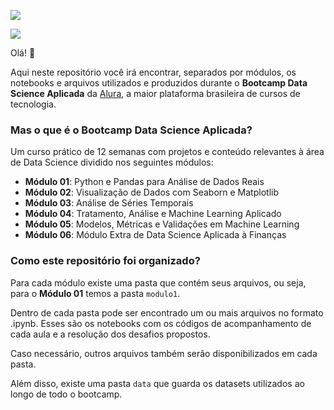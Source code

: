 ![](https://img.shields.io/badge/author-Carolina%20Dias-ff69b4?style=flat-square)

![](https://i.imgur.com/MXcfOFl.png)

Olá! 👋

Aqui neste repositório você irá encontrar, separados por módulos, os notebooks e arquivos utilizados e produzidos durante o **Bootcamp Data Science Aplicada** da [Alura](https://www.youtube.com/watch?v=9muuROKRcME), a maior plataforma brasileira de cursos de tecnologia.

### Mas o que é o Bootcamp Data Science Aplicada?
Um curso prático de 12 semanas com projetos e conteúdo relevantes à área de Data Science dividido nos seguintes módulos:

- **Módulo 01**: Python e Pandas para Análise de Dados Reais
- **Módulo 02**: Visualização de Dados com Seaborn e Matplotlib
- **Módulo 03**: Análise de Séries Temporais
- **Módulo 04**: Tratamento, Análise e Machine Learning Aplicado
- **Módulo 05**: Modelos, Métricas e Validações em Machine Learning
- **Módulo 06**: Módulo Extra de Data Science Aplicada à Finanças

### Como este repositório foi organizado?

Para cada módulo existe uma pasta que contém seus arquivos, ou seja, para o **Módulo 01** temos a pasta ```modulo1```.

Dentro de cada pasta pode ser encontrado um ou mais arquivos no formato .ipynb. Esses são os notebooks com os códigos de acompanhamento de cada aula e a resolução dos desafios propostos.

Caso necessário, outros arquivos também serão disponibilizados em cada pasta.

Além disso, existe uma pasta ```data``` que guarda os datasets utilizados ao longo de todo o bootcamp.
